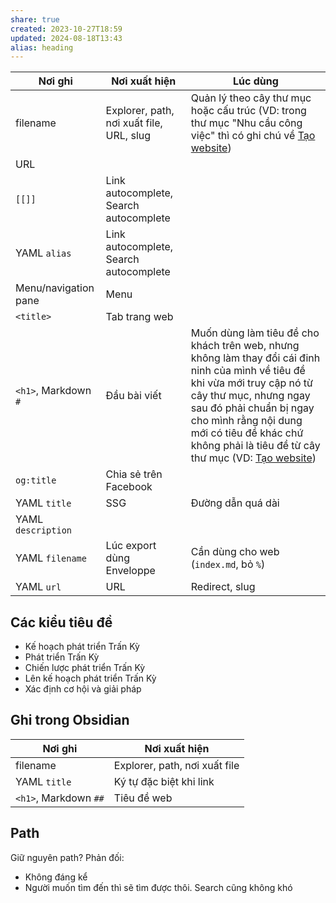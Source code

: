 ```yaml
---
share: true
created: 2023-10-27T18:59
updated: 2024-08-18T13:43
alias: heading
---
```

| Nơi ghi              | Nơi xuất hiện                            | Lúc dùng                                                                                                                                                                                                                                                                                    |
| -------------------- | ---------------------------------------- | ------------------------------------------------------------------------------------------------------------------------------------------------------------------------------------------------------------------------------------------------------------------------------------------- |
| filename             | Explorer, path, nơi xuất file, URL, slug | Quản lý theo cây thư mục hoặc cấu trúc (VD: trong thư mục "Nhu cầu công việc" thì có ghi chú về [Tạo website](../../Nhu%20c%E1%BA%A7u%20c%C3%B4ng%20vi%E1%BB%87c/Doanh%20nghi%E1%BB%87p%20ho%E1%BA%B7c%20t%E1%BB%95%20ch%E1%BB%A9c/T%E1%BA%A1o%20website.md))                                                                                                                                                                            |
| URL                  |                                          |                                                                                                                                                                                                                                                                                             |
| `[[]]`               | Link autocomplete, Search autocomplete   |                                                                                                                                                                                                                                                                                             |
| YAML `alias`         | Link autocomplete, Search autocomplete   |                                                                                                                                                                                                                                                                                             |
| Menu/navigation pane | Menu                                     |                                                                                                                                                                                                                                                                                             |
| `<title>`            | Tab trang web                            |                                                                                                                                                                                                                                                                                             |
| `<h1>`, Markdown `#` | Đầu bài viết                             | Muốn dùng làm tiêu đề cho khách trên web, nhưng không làm thay đổi cái đinh ninh của mình về tiêu đề khi vừa mới truy cập nó từ cây thư mục, nhưng ngay sau đó phải chuẩn bị ngay cho mình rằng nội dung mới có tiêu đề khác chứ không phải là tiêu đề từ cây thư mục (VD: [Tạo website](../../Nhu%20c%E1%BA%A7u%20c%C3%B4ng%20vi%E1%BB%87c/Doanh%20nghi%E1%BB%87p%20ho%E1%BA%B7c%20t%E1%BB%95%20ch%E1%BB%A9c/T%E1%BA%A1o%20website.md)) |
| `og:title`           | Chia sẻ trên Facebook                    |                                                                                                                                                                                                                                                                                             |
| YAML `title`         | SSG                                      | Đường dẫn quá dài                                                                                                                                                                                                                                                                           |
| YAML `description`   |                                          |                                                                                                                                                                                                                                                                                             |
| YAML `filename`      | Lúc export dùng Enveloppe                | Cần dùng cho web (`index.md`, bỏ `%`)                                                                                                                                                                                                                                                       |
| YAML `url`           | URL                                      | Redirect, slug                                                                                                                                                                                                                                                                              |

## Các kiểu tiêu đề
- Kế hoạch phát triển Trấn Kỳ
- Phát triển Trấn Kỳ
- Chiến lược phát triển Trấn Kỳ
- Lên kế hoạch phát triển Trấn Kỳ
- Xác định cơ hội và giải pháp

## Ghi trong Obsidian
| Nơi ghi              | Nơi xuất hiện                 |
| -------------------- | ----------------------------- |
| filename             | Explorer, path, nơi xuất file |
| YAML `title`         | Ký tự đặc biệt khi link       |
| `<h1>`, Markdown `##` | Tiêu đề web                   |

## Path
Giữ nguyên path?
Phản đối:
- Không đáng kể
- Người muốn tìm đến thì sẽ tìm được thôi. Search cũng không khó